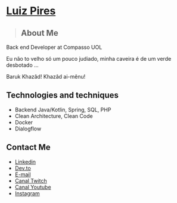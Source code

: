 # <a href="https://www.linkedin.com/in/luiz-pires/">Luiz Pires</a>

> ## About Me

Back end Developer at Compasso UOL

Eu não to velho só um pouco judiado, minha caveira é de um verde desbotado ...

Baruk Khazâd! Khazâd ai-mênu!

## Technologies and techniques

- Backend Java/Kotlin, Spring, SQL, PHP
- Clean Architecture, Clean Code
- Docker
- Dialogflow

## Contact Me

- <a href="https://www.linkedin.com/in/luiz-pires/">Linkedin</a>
- <a href="https://dev.to/luizpiress">Dev.to</a>
- <a href="mailto:luizjesuz.p@gmail.com">E-mail</a>
- <a href="https://www.twitch.tv/ranzinzadev">Canal Twitch</a>
- <a href="https://www.youtube.com/channel/UCYpnvw92nOfXDz0MftuNJOg">Canal Youtube</a>
- <a href="https://www.instagram.com/dev_ranzinza/">Instagram</a>
</div>
